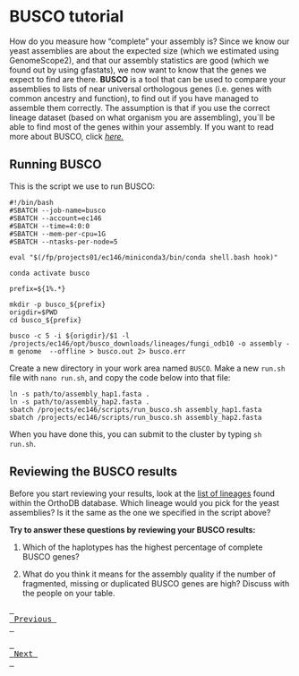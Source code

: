 # BUSCO tutorial

How do you measure how “complete” your assembly is? Since we know our yeast assemblies are about the expected size (which we estimated using GenomeScope2), and that our assembly statistics are good (which we found out by using gfastats), we now want to know that the genes we expect to find are there. **BUSCO** is a tool that can be used to compare your assemblies to lists of near universal orthologous genes (i.e. genes with common ancestry and function), to find out if you have managed to assemble them correctly. The assumption is that if you use the correct lineage dataset (based on what organism you are assembling), you´ll be able to find most of the genes within your assembly. If you want to read more about BUSCO, click [*here.*](https://busco.ezlab.org/busco_userguide.html)


## Running BUSCO

This is the script we use to run BUSCO:

```
#!/bin/bash
#SBATCH --job-name=busco
#SBATCH --account=ec146
#SBATCH --time=4:0:0
#SBATCH --mem-per-cpu=1G
#SBATCH --ntasks-per-node=5

eval "$(/fp/projects01/ec146/miniconda3/bin/conda shell.bash hook)" 

conda activate busco

prefix=${1%.*}

mkdir -p busco_${prefix}
origdir=$PWD
cd busco_${prefix}

busco -c 5 -i ${origdir}/$1 -l /projects/ec146/opt/busco_downloads/lineages/fungi_odb10 -o assembly -m genome  --offline > busco.out 2> busco.err

``` 

Create a new directory in your work area named `BUSCO`. Make a new `run.sh` file with `nano run.sh`, and copy the code below into that file:

```
ln -s path/to/assembly_hap1.fasta .
ln -s path/to/assembly_hap2.fasta .
sbatch /projects/ec146/scripts/run_busco.sh assembly_hap1.fasta
sbatch /projects/ec146/scripts/run_busco.sh assembly_hap2.fasta
```

When you have done this, you can submit to the cluster by typing `sh run.sh`.


## Reviewing the BUSCO results

Before you start reviewing your results, look at the [list of lineages](https://busco-data.ezlab.org/v5/data/lineages/) found within the OrthoDB database. Which lineage would you pick for the yeast assemblies? Is it the same as the one we specified in the script above?

**Try to answer these questions by reviewing your BUSCO results:**

1. Which of the haplotypes has the highest percentage of complete BUSCO genes?

2. What do you think it means for the assembly quality if the number of fragmented, missing or duplicated BUSCO genes are high? Discuss with the people on your table. 

[<kbd> <br> Previous <br> </kbd>](https://github.com/ebp-nor/genome-assembly-workshop-2022/blob/main/06_gfastats.md)

[<kbd> <br> Next <br> </kbd>](https://github.com/ebp-nor/genome-assembly-workshop-2022/blob/main/08_Merqury.md)